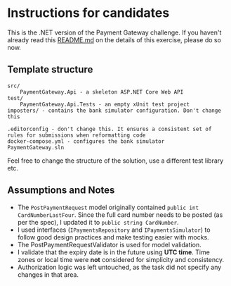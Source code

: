# Instructions for candidates

This is the .NET version of the Payment Gateway challenge. If you haven't already read this [README.md](https://github.com/cko-recruitment/) on the details of this exercise, please do so now. 

## Template structure
```
src/
    PaymentGateway.Api - a skeleton ASP.NET Core Web API
test/
    PaymentGateway.Api.Tests - an empty xUnit test project
imposters/ - contains the bank simulator configuration. Don't change this

.editorconfig - don't change this. It ensures a consistent set of rules for submissions when reformatting code
docker-compose.yml - configures the bank simulator
PaymentGateway.sln
```

Feel free to change the structure of the solution, use a different test library etc.


## Assumptions and Notes

- The `PostPaymentRequest` model originally contained `public int CardNumberLastFour`. Since the full card number needs to be posted (as per the spec), I updated it to `public string CardNumber`.
- I used interfaces (`IPaymentsRepository` and `IPaymentsSimulator`) to follow good design practices and make testing easier with mocks.
- The PostPaymentRequestValidator is used for model validation.
- I validate that the expiry date is in the future using **UTC time**. Time zones or local time were **not** considered for simplicity and consistency.
- Authorization logic was left untouched, as the task did not specify any changes in that area.